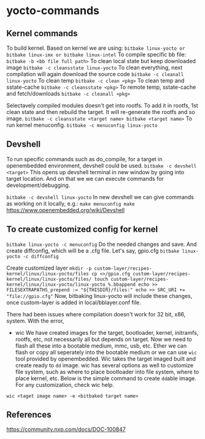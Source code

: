 # yocto-commands

## Kernel commands

To build kernel. Based on kernel we are using:
`
bitbake linux-yocto
or
bitbake linux-imx
or
bitbake linux-intel
`
To compile specific bb file:
`
bitbake -b <bb file full path>
`
To clean local state but keep downloaded image
`
bitbake -c cleansstate linux-yocto
`
To clean everything, next compilation will again download the source code
`
bitbake -c cleanall linux-yocto
`
To clean temp
`
bitbake -c clean <pkg>
`
To clean temp and sstate-cache
`
bitbake -c cleansstate <pkg>
`
To remote temp, sstate-cache and fetch/downloads
`
bitbake -c cleanall <pkg>
`

Selectavely compiled modules doesn't get into rootfs. To add it in rootfs, 1st clean state and then rebuild the target. It will re-generate the rootfs and so image.
`
bitbake -c cleansstate <target name>
bitbake <target name>
`
To run kernel menuconfig.
`
bitbake -c menuconfig linux-yocto
`
## Devshell

To run specific commands such as do_compile, for a target in openembedded environment, devshell could be used.
`
bitbake -c devshell <target>
`
This opens up devshell terminal in new window by going into target location. And on that we we can execute commands for development/debugging.

`
bitbake -c devshell linux-yocto
`
In new devshell we can give commands as working on it locally, e.g.:
`
make menuconfig
make
`
https://www.openembedded.org/wiki/Devshell

## To create customized config for kernel
`
bitbake linux-yocto -c menuconfig
`
Do the needed changes and save. And create diffconfig, which will be a .cfg file. Let's say, gpio.cfg
`
bitbake linux-yocto -c diffconfig
`

Create customized layer
`
mkdir -p custom-layer/recipes-kernel/linux/linux-yocto/files
cp <>/gpio.cfg custom-layer/recipes-kernel/linux/linux-yocto/files/
touch custom-layer/recipes-kernel/linux/linux-yocto/linux-yocto_%.bbappend
echo >> FILESEXTRAPATHS_prepend := "${THISDIR}/files:"
echo >> SRC_URI += "file://gpio.cfg"
`
Now, bitbaking linux-yocto will include these changes, once custom-layer is added in local/bblayer.conf file.

There had been issues where compilation doesn't work for 32 bit, x86, system. With the error,

* wic
We have created images for the target, bootloader, kernel, initramfs, rootfs, etc, not necessarily all but depends on target. Now we need to flash all these into a bootable medium, mmc, usb, etc. Ether we can flash or copy all seperately into the bootable medium or we can use `wic` tool provided by openembedded. Wic takes the target imaged built and create ready to `dd` image. wic has several options as well to customize file system, such as where to place bootloader into file system, where to place kernel, etc. Below is the simple command to create `dd`able image. For any customization, check wic help.

`
wic <taget image name> -e <bitbaked target name>
`

## References
https://community.nxp.com/docs/DOC-100847
